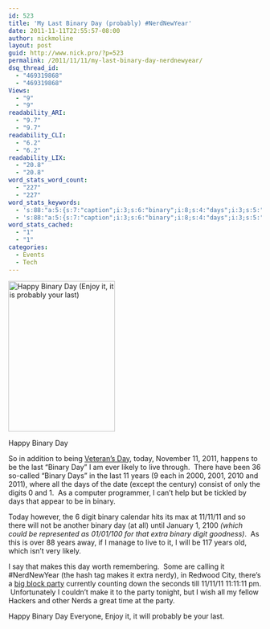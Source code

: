 ```yaml
---
id: 523
title: 'My Last Binary Day (probably) #NerdNewYear'
date: 2011-11-11T22:55:57-08:00
author: nickmoline
layout: post
guid: http://www.nick.pro/?p=523
permalink: /2011/11/11/my-last-binary-day-nerdnewyear/
dsq_thread_id:
  - "469319868"
  - "469319868"
Views:
  - "9"
  - "9"
readability_ARI:
  - "9.7"
  - "9.7"
readability_CLI:
  - "6.2"
  - "6.2"
readability_LIX:
  - "20.8"
  - "20.8"
word_stats_word_count:
  - "227"
  - "227"
word_stats_keywords:
  - 's:88:"a:5:{s:7:"caption";i:3;s:6:"binary";i:8;s:4:"days";i:3;s:5:"years";i:3;s:5:"party";i:3;}";'
  - 's:88:"a:5:{s:7:"caption";i:3;s:6:"binary";i:8;s:4:"days";i:3;s:5:"years";i:3;s:5:"party";i:3;}";'
word_stats_cached:
  - "1"
  - "1"
categories:
  - Events
  - Tech
---
```

<div id="attachment_524" style="width: 222px" class="wp-caption alignright">
  <a href="http://www.sxc.hu/photo/1159613"><img aria-describedby="caption-attachment-524"  title="Happy Binary Day (Enjoy it, it is probably your last)" alt="Happy Binary Day (Enjoy it, it is probably your last)" src="{{ site.baseurl }}/wp-content/uploads/2011/11/binary1-212x300.jpg" width="212" height="300" data-recalc-dims="1" /></a>
  
  <p id="caption-attachment-524" class="wp-caption-text">
    Happy Binary Day
  </p>
</div>

  
So in addition to being [Veteran&#8217;s Day](https://www.nick.pro/2011/11/11/thank-you-veterans/ "Thank you Veterans"), today, November 11, 2011, happens to be the last &#8220;Binary Day&#8221; I am ever likely to live through.  There have been 36 so-called &#8220;Binary Days&#8221; in the last 11 years (9 each in 2000, 2001, 2010 and 2011), where all the days of the date (except the century) consist of only the digits 0 and 1.  As a computer programmer, I can&#8217;t help but be tickled by days that appear to be in binary.

Today however, the 6 digit binary calendar hits its max at 11/11/11 and so there will not be another binary day (at all) until January 1, 2100 _(which could be represented as 01/01/100 for that extra binary digit goodness)_.  As this is over 88 years away, if I manage to live to it, I will be 117 years old, which isn&#8217;t very likely.

I say that makes this day worth remembering.  Some are calling it #NerdNewYear (the hash tag makes it extra nerdy), in Redwood City, there&#8217;s a <a title="#NerdNewYear" href="http://nerdnewyear.com/" target="_blank" class="broken_link">big block party</a> currently counting down the seconds till 11/11/11 11:11:11 pm.  Unfortunately I couldn&#8217;t make it to the party tonight, but I wish all my fellow Hackers and other Nerds a great time at the party.

Happy Binary Day Everyone, Enjoy it, it will probably be your last.